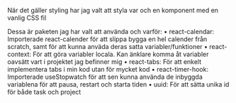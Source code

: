 När det gäller styling har jag valt att styla var och en komponent med en vanlig CSS fil

Dessa är paketen jag har valt att använda och varför:
• react-calendar: Importerade react-calender för att slippa bygga en hel calender från scratch, samt för att kunna anväda deras satta variabler/funktioner
• react-context: För att göra variabler locala. Kan änklare komma åt variabler oavsätt vart i projektet jag befinner mig
• react-tabs: För att enkelt implementera tabs i min kod utan för mycket kod
• react-timer-hook: Importerade useStopwatch för att sen kunna använda de inbyggda variablena för att pausa, restart och starta tiden
• uuid: För att sätta unika id för både task och project
